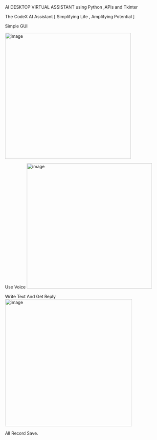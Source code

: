 AI DESKTOP VIRTUAL ASSISTANT using Python ,APIs and Tkinter 

The CodeX AI Assistant [ Simplifying Life , Amplifying Potential ]

Simple GUI

<img width="411" alt="image" src="https://github.com/user-attachments/assets/526abd1e-bea0-45ba-bed8-dbdce585720b">

Use Voice
<img width="409" alt="image" src="https://github.com/user-attachments/assets/c1287583-43b2-4d18-99f2-7756f071231d">

Write Text And Get Reply
<img width="415" alt="image" src="https://github.com/user-attachments/assets/922e8d5e-6d3a-43de-a563-8594cf7a9096">

All Record Save.









